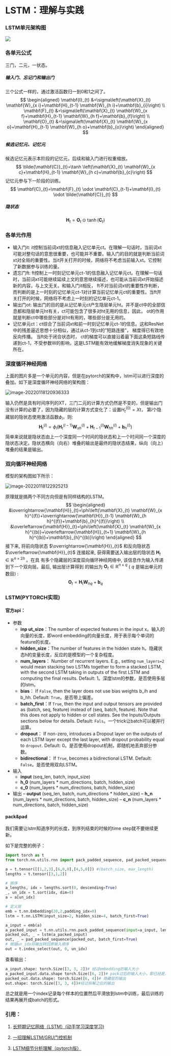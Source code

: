 # LSTM：理解与实践



### LSTM单元架构图

![](https://gitee.com/AICollector/picgo/raw/master/20220117214424.png)

### 各单元公式

三门，二元，一状态。

##### 输入门、忘记门和输出门

三个公式一样的，通过激活函数归一到0和1之间了。
$$
\begin{aligned}
\mathbf{I}_{t} &=\sigma\left(\mathbf{X}_{t} \mathbf{W}_{x i}+\mathbf{H}_{t-1} \mathbf{W}_{h i}+\mathbf{b}_{i}\right) \\
\mathbf{F}_{t} &=\sigma\left(\mathbf{X}_{t} \mathbf{W}_{x f}+\mathbf{H}_{t-1} \mathbf{W}_{h f}+\mathbf{b}_{f}\right) \\
\mathbf{O}_{t} &=\sigma\left(\mathbf{X}_{t} \mathbf{W}_{x o}+\mathbf{H}_{t-1} \mathbf{W}_{h o}+\mathbf{b}_{o}\right)
\end{aligned}
$$

##### 候选记忆元、记忆元

候选记忆元表示本阶段的记忆元，后续和输入门进行权重缩放。
$$
\tilde{\mathbf{C}}_{t}=\tanh \left(\mathbf{X}_{t} \mathbf{W}_{x c}+\mathbf{H}_{t-1} \mathbf{W}_{h c}+\mathbf{b}_{c}\right)
$$
记忆元参与下一阶段的训练。
$$
\mathbf{C}_{t}=\mathbf{F}_{t} \odot \mathbf{C}_{t-1}+\mathbf{I}_{t} \odot \tilde{\mathbf{C}}_{t}
$$

##### 隐状态

$$
\mathbf{H}_{t}=\mathbf{O}_{t} \odot \tanh \left(\mathbf{C}_{t}\right)
$$

### 各单元作用

- 输入门it: it控制当前词xt的信息融入记忆单元ct。在理解一句话时，当前词xt可能对整句话的意思很重要，也可能并不重要。输入门的目的就是判断当前词xt对全局的重要性。当it开关打开的时候，网络将不考虑当前输入xt。它控制了新数据参与训练的量。
- 遗忘门ft: ft控制上一时刻记忆单元ct-1的信息融入记忆单元ct。在理解一句话时，当前词xt可能继续延续上文的意思继续描述，也可能从当前词xt开始描述新的内容，与上文无关。和输入门it相反， ft不对当前词xt的重要性作判断， 而判断的是上一时刻的记忆单元ct-1对计算当前记忆单元ct的重要性。当ft开关打开的时候，网络将不考虑上一时刻的记忆单元ct-1。
- 输出门ot: 输出门的目的是从记忆单元ct产生隐层单元ht。并不是ct中的全部信息都和隐层单元ht有关，ct可能包含了很多对ht无用的信息，因此， ot的作用就是判断ct中哪些部分是对ht有用的，哪些部分是无用的。
- 记忆单元ct：ct综合了当前词xt和前一时刻记忆单元ct-1的信息。这和ResNet中的残差逼近思想十分相似，通过从ct-1到ct的”短路连接”， 梯度得已有效地反向传播。 当ft处于闭合状态时， ct的梯度可以直接沿着最下面这条短路线传递到ct-1，不受参数W的影响，这是LSTM能有效地缓解梯度消失现象的关键所在。

### 深度循环神经网络

上面的图片多是一个单元的内容，但是在pytorch的架构中，lstm可以进行深度的叠加。如下是深度循环神经网络的架构图：

![image-20220118120936333](https://gitee.com/AICollector/picgo/raw/master/image-20220118120936333.png)

输入仍然是具有时间序列的XT，三门二元的计算方式仍然是不变的，但是输出门没有计算的必要了，因为隐藏的层的计算方式变化了：设置$H^{(0)}_t=Xt$， 第$l$个隐藏层的隐状态使用激活函数$ϕ_l$，则:
$$
\mathbf{H}_{t}^{(l)}=\phi_{l}\left(\mathbf{H}_{t}^{(l-1)} \mathbf{W}_{x h}^{(l)}+\mathbf{H}_{t-1}^{(l)} \mathbf{W}_{h h}^{(l)}+\mathbf{b}_{h}^{(l)}\right)
$$
简单来说就是隐状态由上一个深度同一个时间的隐状态和上一个时间同一个深度的隐状态决定。隐状态横向（向右）堆叠的输出是最终的隐状态结果，纵向（向上）堆叠的结果是输出。

### 双向循环神经网络

模型的架构图如下所示：

![image-20220118122925213](https://gitee.com/AICollector/picgo/raw/master/image-20220118122925213.png)

原理就是搞两个不同方向但是有同样结构的LSTM。
$$
\begin{aligned}
&\overrightarrow{\mathbf{H}}_{t}=\phi\left(\mathbf{X}_{t} \mathbf{W}_{x h}^{(f)}+\overrightarrow{\mathbf{H}}_{t-1} \mathbf{W}_{h h}^{(f)}+\mathbf{b}_{h}^{(f)}\right) \\
&\overleftarrow{\mathbf{H}}_{t}=\phi\left(\mathbf{X}_{t} \mathbf{W}_{x h}^{(b)}+\overleftarrow{\mathbf{H}}_{t+1} \mathbf{W}_{h h}^{(b)}+\mathbf{b}_{h}^{(b)}\right)
\end{aligned}
$$
接下来, 将前向隐状态 $\overrightarrow{\mathbf{H}}_{t}$ 和反向隐状态 $\overleftarrow{\mathbf{H}}_{t}$ 连接起来, 获得需要送入输出层的隐状态 $\mathbf{H}_{t} \in \mathbb{R}^{n \times 2 h}$ 。在具 有多个隐藏层的深度双向循环神经网络中, 该信息作为输入传递到下一个双向层。最后, 输出层计算得到 的输出为 $\mathbf{O}_{t} \in \mathbb{R}^{n \times q}$ ( $q$ 是输出单元的数目) :
$$
\mathbf{O}_{t}=\mathbf{H}_{t} \mathbf{W}_{h q}+\mathbf{b}_{q}
$$

### LSTM(PYTORCH实现)

#### 官方api：

- 参数
  * **inp ut_size**：The number of expected features in the input x。输入的向量的长度，即word embedding的向量长度，用于表示每个单词的feature的长度。
  *  **hidden_size**：The number of features in the hidden state h。隐藏状态h的变量长度，反应的是模型的一个复杂程度。
  *  **num_layers**： Number of recurrent layers. E.g., setting `num_layers=2` would mean stacking two LSTMs together to form a stacked LSTM, with the second LSTM taking in outputs of the first LSTM and computing the final results. Default: 1。深度lstm的参数，是否使用多层的lstm。
  * **bias**： If `False`, then the layer does not use bias weights b_ih and b_hh. Default: `True`。是否带上偏差。
  *  **batch_first**：If `True`, then the input and output tensors are provided as (batch, seq, feature) instead of (seq, batch, feature). Note that this does not apply to hidden or cell states. See the Inputs/Outputs sections below for details. Default: `Fals`。一个trick让batch可以被并行运算。
  *  **dropout**： If non-zero, introduces a Dropout layer on the outputs of each LSTM layer except the last layer, with dropout probability equal to `dropout`. Default: 0。是否使用dropout机制，即随机地丢弃部分参数。
  *  **bidirectional**： If `True`, becomes a bidirectional LSTM. Default: `False`。是否使用双向LSTM。
- 输入
  -  **input** (seq_len, batch, input_size)
  -  **h_0** (num_layers * num_directions, batch, hidden_size)
  -  **c_0** (num_layers * num_directions, batch, hidden_size)
- 输出
  – **output** (seq_len, batch, num_directions * hidden_size)
  – **h_n** (num_layers * num_directions, batch, hidden_size)
  – **c_n** (num_layers * num_directions, batch, hidden_size)



#### pack&pad

我们需要让lstm知道序列的长度，到序列结束的时候的time step就不要继续更新。

如下是完整的例子：

```python
import torch as t
from torch.nn.utils.rnn import pack_padded_sequence, pad_packed_sequence

a = t.tensor([[1,2,3],[6,0,0],[4,5,0]]) #(batch_size, max_length)
lengths = t.tensor([3,1,2])

# 排序
a_lengths, idx = lengths.sort(0, descending=True)
_, un_idx = t.sort(idx, dim=0)
a = a[un_idx]

# 定义层 
emb = t.nn.Embedding(20,2,padding_idx=0) 
lstm = t.nn.LSTM(input_size=2, hidden_size=4, batch_first=True) 

a_input = emb(a)
a_packed_input = t.nn.utils.rnn.pack_padded_sequence(input=a_input, lengths=a_lengths, batch_first=True)
packed_out, _ = lstm(a_packed_input)
out, _ = pad_packed_sequence(packed_out, batch_first=True)
# 根据un_idx将输出转回原输入顺序
out = t.index_select(out, 0, un_idx)
```

查看输出：

```python
a_input.shape: torch.Size([3, 3, 2])# 经过embedding的输入大小
a_packed_input.data.shape torch.Size([6, 2])# pack过后的输入大小，即已经是正常的序列
packed_out.data.shape: torch.Size([6, 4])# 隐藏层的输出
out.shape: torch.Size([3, 3, 4])#经过拆解之后的输出
```

总之就是用一个index记录每个样本的位置然后平滑放到lstm中训练，最后训练的结果再展开成batch的形式。



### 引用：

1. [长短期记忆网络（LSTM）(动手学习深度学习)](https://zh.d2l.ai/chapter_recurrent-modern/lstm.html)

2. [一招理解LSTM/GRU门控机制](https://cloud.tencent.com/developer/article/1109746)
3. [LSTM细节分析理解（pytorch版）](https://zhuanlan.zhihu.com/p/79064602)









